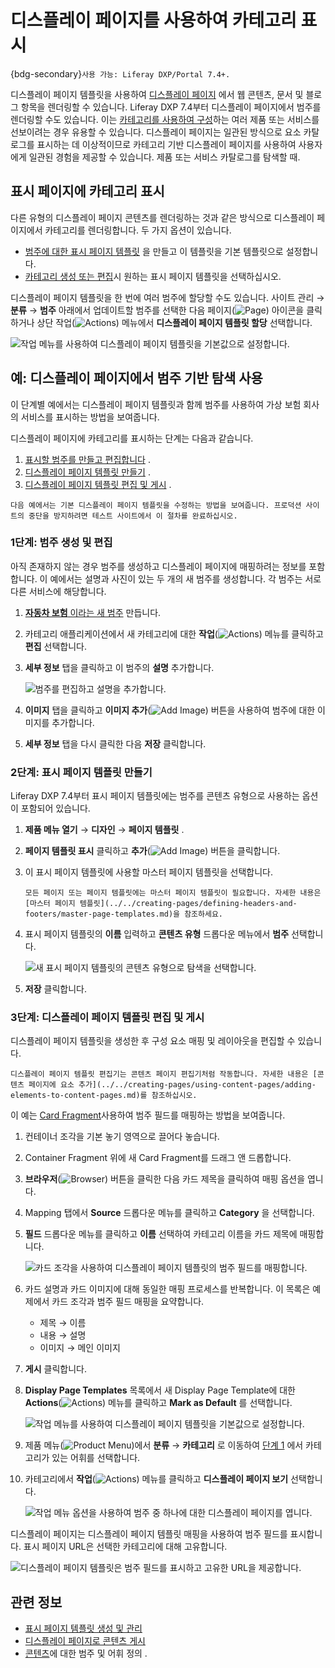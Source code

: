 # 디스플레이 페이지를 사용하여 카테고리 표시

{bdg-secondary}`사용 가능: Liferay DXP/Portal 7.4+.`

디스플레이 페이지 템플릿을 사용하여 [디스플레이 페이지](../../../site-building/displaying-content/using-display-page-templates/publishing-content-with-display-pages.md) 에서 웹 콘텐츠, 문서 및 블로그 항목을 렌더링할 수 있습니다. Liferay DXP 7.4부터 디스플레이 페이지에서 범주를 렌더링할 수도 있습니다. 이는 [카테고리를 사용하여 구성](../../../content-authoring-and-management/tags-and-categories/organizing-content-with-categories-and-tags.md)하는 여러 제품 또는 서비스를 선보이려는 경우 유용할 수 있습니다. 디스플레이 페이지는 일관된 방식으로 요소 카탈로그를 표시하는 데 이상적이므로 카테고리 기반 디스플레이 페이지를 사용하여 사용자에게 일관된 경험을 제공할 수 있습니다. 제품 또는 서비스 카탈로그를 탐색할 때.

## 표시 페이지에 카테고리 표시

다른 유형의 디스플레이 페이지 콘텐츠를 렌더링하는 것과 같은 방식으로 디스플레이 페이지에서 카테고리를 렌더링합니다. 두 가지 옵션이 있습니다.

- [범주에 대한 표시 페이지 템플릿](../../creating-pages/using-content-pages/adding-elements-to-content-pages.md) 을 만들고 이 템플릿을 기본 템플릿으로 설정합니다.
- [카테고리 생성 또는 편집](../../../content-authoring-and-management/tags-and-categories/defining-categories-and-vocabularies-for-content.md)시 원하는 표시 페이지 템플릿을 선택하십시오.
  
디스플레이 페이지 템플릿을 한 번에 여러 범주에 할당할 수도 있습니다. 사이트 관리 &rarr; **분류** &rarr; **범주** 아래에서 업데이트할 범주를 선택한 다음 페이지(![Page](../../../images/icon-page.png)) 아이콘을 클릭하거나 상단 작업(![Actions](../../../images/icon-actions.png)) 메뉴에서 **디스플레이 페이지 템플릿 할당** 선택합니다.
  
  ![작업 메뉴를 사용하여 디스플레이 페이지 템플릿을 기본값으로 설정합니다.](./displaying-categories-using-display-pages/images/07.png)

## 예: 디스플레이 페이지에서 범주 기반 탐색 사용

이 단계별 예에서는 디스플레이 페이지 템플릿과 함께 범주를 사용하여 가상 보험 회사의 서비스를 표시하는 방법을 보여줍니다.

디스플레이 페이지에 카테고리를 표시하는 단계는 다음과 같습니다.

1. [표시할 범주를 만들고 편집합니다](#step-1-creating-and-editing-the-categories) .
1. [디스플레이 페이지 템플릿 만들기](#step-2-creating-the-display-page-template) .
1. [디스플레이 페이지 템플릿 편집 및 게시](#step-3-edit-and-publish-the-display-page-template) .

```{warning}
다음 예에서는 기본 디스플레이 페이지 템플릿을 수정하는 방법을 보여줍니다. 프로덕션 사이트의 중단을 방지하려면 테스트 사이트에서 이 절차를 완료하십시오.
```

### 1단계: 범주 생성 및 편집

아직 존재하지 않는 경우 범주를 생성하고 디스플레이 페이지에 매핑하려는 정보를 포함합니다. 이 예에서는 설명과 사진이 있는 두 개의 새 범주를 생성합니다. 각 범주는 서로 다른 서비스에 해당합니다.

1. [**자동차 보험** 이라는 새 범주](../../../content-authoring-and-management/tags-and-categories/defining-categories-and-vocabularies-for-content.md#defininig-categories) 만듭니다.
1. 카테고리 애플리케이션에서 새 카테고리에 대한 **작업**(![Actions](../../../images/icon-actions.png)) 메뉴를 클릭하고 **편집** 선택합니다.
1. **세부 정보** 탭을 클릭하고 이 범주의 **설명** 추가합니다.
   
   ![범주를 편집하고 설명을 추가합니다.](./displaying-categories-using-display-pages/images/01.png)

1. **이미지** 탭을 클릭하고 **이미지 추가**(![Add Image](../../../images/icon-add.png)) 버튼을 사용하여 범주에 대한 이미지를 추가합니다.

1. **세부 정보** 탭을 다시 클릭한 다음 **저장** 클릭합니다.

### 2단계: 표시 페이지 템플릿 만들기

Liferay DXP 7.4부터 표시 페이지 템플릿에는 범주를 콘텐츠 유형으로 사용하는 옵션이 포함되어 있습니다.

1. **제품 메뉴 열기** &rarr; **디자인** &rarr; **페이지 템플릿** .
1. **페이지 템플릿 표시** 클릭하고 **추가**(![Add Image](../../../images/icon-add.png)) 버튼을 클릭합니다.
1. 이 표시 페이지 템플릿에 사용할 마스터 페이지 템플릿을 선택합니다. 

    ```{tip}
    모든 페이지 또는 페이지 템플릿에는 마스터 페이지 템플릿이 필요합니다. 자세한 내용은 [마스터 페이지 템플릿](../../creating-pages/defining-headers-and-footers/master-page-templates.md)을 참조하세요.
    ```

1. 표시 페이지 템플릿의 **이름** 입력하고 **콘텐츠 유형** 드롭다운 메뉴에서 **범주** 선택합니다.
   
   ![새 표시 페이지 템플릿의 콘텐츠 유형으로 탐색을 선택합니다.](./displaying-categories-using-display-pages/images/02.png)

1. **저장** 클릭합니다.

### 3단계: 디스플레이 페이지 템플릿 편집 및 게시

디스플레이 페이지 템플릿을 생성한 후 구성 요소 매핑 및 레이아웃을 편집할 수 있습니다.

```{tip}
디스플레이 페이지 템플릿 편집기는 콘텐츠 페이지 편집기처럼 작동합니다. 자세한 내용은 [콘텐츠 페이지에 요소 추가](../../creating-pages/using-content-pages/adding-elements-to-content-pages.md)를 참조하십시오.
```

이 예는 [Card Fragment](../../creating-pages/page-fragments-and-widgets/using-fragments/default-fragments-reference.md)사용하여 범주 필드를 매핑하는 방법을 보여줍니다.

1. 컨테이너 조각을 기본 놓기 영역으로 끌어다 놓습니다.
1. Container Fragment 위에 새 Card Fragment를 드래그 앤 드롭합니다.
1. **브라우저**(![Browser](../../../images/icon-hierarchy.png)) 버튼을 클릭한 다음 카드 제목을 클릭하여 매핑 옵션을 엽니다.
1. Mapping 탭에서 **Source** 드롭다운 메뉴를 클릭하고 **Category** 을 선택합니다.
1. **필드** 드롭다운 메뉴를 클릭하고 **이름** 선택하여 카테고리 이름을 카드 제목에 매핑합니다.
   
   ![카드 조각을 사용하여 디스플레이 페이지 템플릿의 범주 필드를 매핑합니다.](./displaying-categories-using-display-pages/images/03.png) 

1. 카드 설명과 카드 이미지에 대해 동일한 매핑 프로세스를 반복합니다. 이 목록은 예제에서 카드 조각과 범주 필드 매핑을 요약합니다.

    - 제목 &rarr; 이름
    - 내용 &rarr; 설명
    - 이미지 &rarr; 메인 이미지

1. **게시** 클릭합니다.
1. **Display Page Templates** 목록에서 새 Display Page Template에 대한 **Actions**(![Actions](../../../images/icon-actions.png)) 메뉴를 클릭하고 **Mark as Default** 를 선택합니다.
   
   ![작업 메뉴를 사용하여 디스플레이 페이지 템플릿을 기본값으로 설정합니다.](./displaying-categories-using-display-pages/images/04.png)

1. 제품 메뉴(![Product Menu](../../../images/icon-menu.png))에서 **분류** &rarr; **카테고리** 로 이동하여 [단계 1](#step-1-creating-and-editing-the-categories) 에서 카테고리가 있는 어휘를 선택합니다.

1. 카테고리에서 **작업**(![Actions](../../../images/icon-actions.png)) 메뉴를 클릭하고 **디스플레이 페이지 보기** 선택합니다.
   
   ![작업 메뉴 옵션을 사용하여 범주 중 하나에 대한 디스플레이 페이지를 엽니다.](./displaying-categories-using-display-pages/images/05.png)

디스플레이 페이지는 디스플레이 페이지 템플릿 매핑을 사용하여 범주 필드를 표시합니다. 표시 페이지 URL은 선택한 카테고리에 대해 고유합니다.

![디스플레이 페이지 템플릿은 범주 필드를 표시하고 고유한 URL을 제공합니다.](./displaying-categories-using-display-pages/images/06.png)


## 관련 정보

- [표시 페이지 템플릿 생성 및 관리](./creating-and-managing-display-page-templates.md)
- [디스플레이 페이지로 콘텐츠 게시](./publishing-content-with-display-pages.md)
- [콘텐츠](../../../content-authoring-and-management/tags-and-categories/defining-categories-and-vocabularies-for-content.md)에 대한 범주 및 어휘 정의 .
